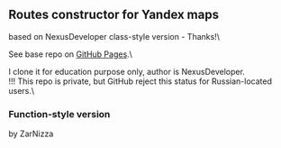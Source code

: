 ## Routes constructor for Yandex maps
based on NexusDeveloper class-style version - Thanks!\

See base repo on [GitHub Pages](https://nexusdeveloper.github.io/Routes-constructor-for-Yandex-map/gh-pages/).\

I clone it for education purpose only, author is NexusDeveloper.\
!!! This repo is private, but GitHub reject this status for Russian-located users.\

### Function-style version
by ZarNizza
